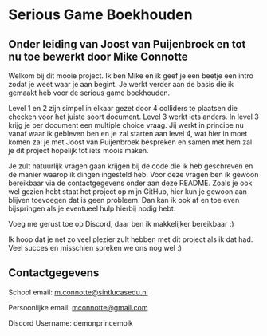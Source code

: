 # Serious Game Boekhouden 
## Onder leiding van Joost van Puijenbroek en tot nu toe bewerkt door Mike Connotte

Welkom bij dit mooie project. Ik ben Mike en ik geef je een beetje een intro zodat je weet waar je aan begint.
Je werkt verder aan de basis die ik gemaakt heb voor de serious game boekhouden. 

Level 1 en 2 zijn simpel in elkaar gezet door 4 colliders te plaatsen die checken voor het juiste soort document.
Level 3 werkt iets anders. In level 3 krijg je per document een multiple choice vraag.
Jij werkt in principe nu vanaf waar ik gebleven ben en je zal starten aan level 4, wat hier in moet komen zal je met 
Joost van Puijenbroek bespreken en samen met hem zal je dit project hopelijk tot iets moois maken.

Je zult natuurlijk vragen gaan krijgen bij de code die ik heb geschreven en de manier waarop ik dingen ingesteld heb.
Voor deze vragen ben ik gewoon bereikbaar via de contactgegevens onder aan deze README. Zoals je ook wel gezien hebt
staat het project op mijn GitHub, hier kun je gewoon aan blijven toevoegen dat is geen probleem. Dan kan ik ook af en toe 
even bijspringen als je eventueel hulp hierbij nodig hebt.

Voeg me gerust toe op Discord, daar ben ik makkelijker bereikbaar :)

Ik hoop dat je net zo veel plezier zult hebben met dit project als ik dat had.
Veel succes en misschien spreken we ons nog wel :)


## Contactgegevens
School email: m.connotte@sintlucasedu.nl

Persoonlijke email: mconnotte@gmail.com

Discord Username: demonprincemoik
